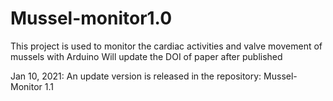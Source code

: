 # Mussel-monitor1.0
This project is used to monitor the cardiac activities and valve movement of mussels with Arduino
Will update the DOI of paper after published

Jan 10, 2021:
An update version is released in the repository: Mussel-Monitor 1.1
